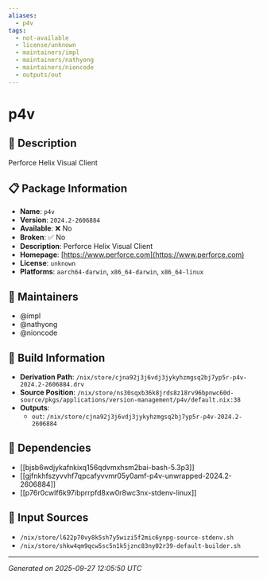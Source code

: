 ```yaml
---
aliases:
  - p4v
tags:
  - not-available
  - license/unknown
  - maintainers/impl
  - maintainers/nathyong
  - maintainers/nioncode
  - outputs/out
---
```


# p4v

## 📝 Description

Perforce Helix Visual Client

## 📋 Package Information

- **Name**: `p4v`
- **Version**: `2024.2-2606884`
- **Available**: ❌ No
- **Broken**: ✅ No
- **Description**: Perforce Helix Visual Client
- **Homepage**: [https://www.perforce.com](https://www.perforce.com)
- **License**: `unknown`
- **Platforms**: `aarch64-darwin`, `x86_64-darwin`, `x86_64-linux`
## 👥 Maintainers

- @impl
- @nathyong
- @nioncode


## 🔧 Build Information

- **Derivation Path**: `/nix/store/cjna92j3j6vdj3jykyhzmgsq2bj7yp5r-p4v-2024.2-2606884.drv`
- **Source Position**: `/nix/store/ns30sqxb36k8jrds8z18rv96bpnwc60d-source/pkgs/applications/version-management/p4v/default.nix:38`
- **Outputs**:
  - `out`:  `/nix/store/cjna92j3j6vdj3jykyhzmgsq2bj7yp5r-p4v-2024.2-2606884`

## 🔗 Dependencies

- [[bjsb6wdjykafnkixq156qdvmxhsm2bai-bash-5.3p3]]
- [[gjfnkhfszyvvhf7qpcafyvvmr05y0amf-p4v-unwrapped-2024.2-2606884]]
- [[p76r0cwlf6k97ibprrpfd8xw0r8wc3nx-stdenv-linux]]

## 📁 Input Sources

- `/nix/store/l622p70vy8k5sh7y5wizi5f2mic6ynpg-source-stdenv.sh`
- `/nix/store/shkw4qm9qcw5sc5n1k5jznc83ny02r39-default-builder.sh`

---
*Generated on 2025-09-27 12:05:50 UTC*
